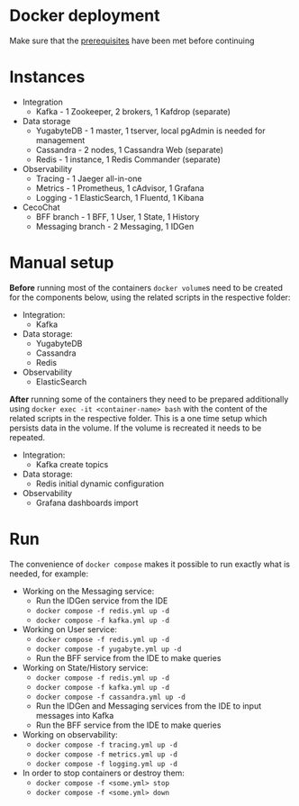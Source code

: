 # Docker deployment

Make sure that the [prerequisites](dev-run-prerequisites.md) have been met before continuing

# Instances

* Integration
  - Kafka - 1 Zookeeper, 2 brokers, 1 Kafdrop (separate)
* Data storage
  - YugabyteDB - 1 master, 1 tserver, local pgAdmin is needed for management
  - Cassandra - 2 nodes, 1 Cassandra Web (separate)
  - Redis - 1 instance, 1 Redis Commander (separate)
* Observability
  - Tracing - 1 Jaeger all-in-one
  - Metrics - 1 Prometheus, 1 cAdvisor, 1 Grafana
  - Logging - 1 ElasticSearch, 1 Fluentd, 1 Kibana
* CecoChat
  - BFF branch - 1 BFF, 1 User, 1 State, 1 History
  - Messaging branch - 2 Messaging, 1 IDGen

# Manual setup

**Before** running most of the containers `docker volume`s need to be created for the components below, using the related scripts in the respective folder:

* Integration:
  - Kafka
* Data storage:
  - YugabyteDB
  - Cassandra
  - Redis
* Observability
  - ElasticSearch

**After** running some of the containers they need to be prepared additionally using `docker exec -it <container-name> bash` with the content of the related scripts in the respective folder. This is a one time setup which persists data in the volume. If the volume is recreated it needs to be repeated.

* Integration:
  - Kafka create topics
* Data storage:
  - Redis initial dynamic configuration
* Observability
  - Grafana dashboards import

# Run

The convenience of `docker compose` makes it possible to run exactly what is needed, for example:

* Working on the Messaging service:
  - Run the IDGen service from the IDE
  - `docker compose -f redis.yml up -d`
  - `docker compose -f kafka.yml up -d`
* Working on User service:
  - `docker compose -f redis.yml up -d`
  - `docker compose -f yugabyte.yml up -d`
  - Run the BFF service from the IDE to make queries
* Working on State/History service:
  - `docker compose -f redis.yml up -d`
  - `docker compose -f kafka.yml up -d`
  - `docker compose -f cassandra.yml up -d`
  - Run the IDGen and Messaging services from the IDE to input messages into Kafka
  - Run the BFF service from the IDE to make queries
* Working on observability:
  - `docker compose -f tracing.yml up -d`
  - `docker compose -f metrics.yml up -d`
  - `docker compose -f logging.yml up -d`
* In order to stop containers or destroy them:
  - `docker compose -f <some.yml> stop`
  - `docker compose -f <some.yml> down`
